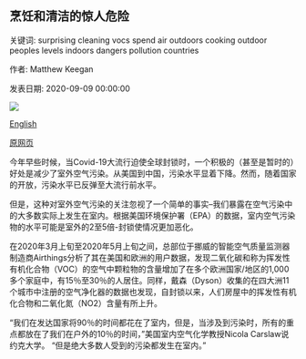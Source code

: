 ## 烹饪和清洁的惊人危险

关键词: surprising cleaning vocs spend air outdoors cooking outdoor peoples levels indoors dangers pollution countries

作者: Matthew Keegan

发表日期: 2020-09-09 00:00:00

![](https://ychef.files.bbci.co.uk/live/624x351/p08qzdyt.jpg)

[English](The%20surprising%20dangers%20of%20cooking%20and%20cleaning.md)

[原网页](https://www.bbc.com/future/article/20200909-why-indoor-air-pollution-is-an-overlooked-problem)

今年早些时候，当Covid-19大流行迫使全球封锁时，一个积极的（甚至是暂时的）好处是减少了室外空气污染。从美国到中国，污染水平显着下降。然而，随着国家的开放，污染水平已反弹至大流行前水平。

但是，这种对室外空气污染的关注忽视了一个简单的事实–我们暴露在空气污染中的大多数实际上发生在室内。根据美国环境保护署（EPA）的数据，室内空气污染物的水平可能是室外的2至5倍-封锁使情况更加恶化。

在2020年3月上旬至2020年5月上旬之间，总部位于挪威的智能空气质量监测器制造商Airthings分析了其在美国和欧洲的用户数据，发现二氧化碳和称为挥发性有机化合物（VOC）的空气中颗粒物的含量增加了在多个欧洲国家/地区的1,000多个家庭中，有15％至30％的人居住。同样，戴森（Dyson）收集的在四大洲11个城市中注册的空气净化器的数据也发现，自封锁以来，人们房屋中的挥发性有机化合物和二氧化氮（NO2）含量有所上升。

“我们在发达国家将90％的时间都花在了室内，但是，当涉及到污染时，所有的重点都放在了我们在户外的10％的时间，”美国室内空气化学教授Nicola Carslaw说约克大学。 “但是绝大多数人受到的污染都发生在室内。”